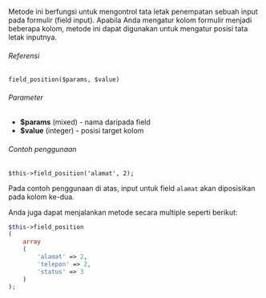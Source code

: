 Metode ini berfungsi untuk mengontrol tata letak penempatan sebuah input pada formulir (field input). Apabila Anda mengatur kolom formulir menjadi beberapa kolom, metode ini dapat digunakan untuk mengatur posisi tata letak inputnya.

###### Referensi

`field_position($params, $value)`

###### Parameter

* **$params** (mixed) - nama daripada field
* **$value** (integer) - posisi target kolom

###### Contoh penggunaan

`$this->field_position('alamat', 2);`

Pada contoh penggunaan di atas, input untuk field `alamat` akan diposisikan pada kolom ke-dua.

Anda juga dapat menjalankan metode secara multiple seperti berikut:

```php
$this->field_position
(
	array
	(
		'alamat' => 2,
		'telepon' => 2,
		'status' => 3
	)
);
```
